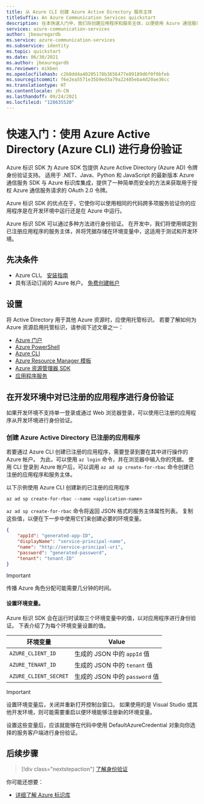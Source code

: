 ```yaml
---
title: 从 Azure CLI 创建 Azure Active Directory 服务主体
titleSuffix: An Azure Communication Services quickstart
description: 在本快速入门中，我们将创建应用程序和服务主体，以便使用 Azure 通信服务进行身份验证。
services: azure-communication-services
author: jbeauregardb
ms.service: azure-communication-services
ms.subservice: identity
ms.topic: quickstart
ms.date: 06/30/2021
ms.author: jbeauregardb
ms.reviewer: mikben
ms.openlocfilehash: c2b8dd4a40205178b3656477e89189d6f0f0bfeb
ms.sourcegitcommit: f6e2ea5571e35b9ed3a79a22485eba4d20ae36cc
ms.translationtype: HT
ms.contentlocale: zh-CN
ms.lasthandoff: 09/24/2021
ms.locfileid: "128635520"
---
```

# <a name="quickstart-authenticate-using-azure-active-directory-azure-cli"></a>快速入门：使用 Azure Active Directory (Azure CLI) 进行身份验证

Azure 标识 SDK 为 Azure SDK 包提供 Azure Active Directory (Azure AD) 令牌身份验证支持。 适用于 .NET、Java、Python 和 JavaScript 的最新版本 Azure 通信服务 SDK 与 Azure 标识库集成，提供了一种简单而安全的方法来获取用于授权 Azure 通信服务请求的 OAuth 2.0 令牌。

Azure 标识 SDK 的优点在于，它使你可以使用相同的代码跨多项服务验证你的应用程序是在开发环境中运行还是在 Azure 中运行。 

Azure 标识 SDK 可以通过多种方法进行身份验证。 在开发中，我们将使用绑定到已注册应用程序的服务主体，并将凭据存储在环境变量中，这适用于测试和开发环境。

## <a name="prerequisites"></a>先决条件

 - Azure CLI。 [安装指南](/cli/azure/install-azure-cli)
 - 具有活动订阅的 Azure 帐户。 [免费创建帐户](https://azure.microsoft.com/free)

## <a name="setting-up"></a>设置

将 Active Directory 用于其他 Azure 资源时，应使用托管标识。 若要了解如何为 Azure 资源启用托管标识，请参阅下述文章之一：

- [Azure 门户](../../../active-directory/managed-identities-azure-resources/qs-configure-portal-windows-vm.md)
- [Azure PowerShell](../../../active-directory/managed-identities-azure-resources/qs-configure-powershell-windows-vm.md)
- [Azure CLI](../../../active-directory/managed-identities-azure-resources/qs-configure-cli-windows-vm.md)
- [Azure Resource Manager 模板](../../../active-directory/managed-identities-azure-resources/qs-configure-template-windows-vm.md)
- [Azure 资源管理器 SDK](../../../active-directory/managed-identities-azure-resources/qs-configure-sdk-windows-vm.md)
- [应用程序服务](../../../app-service/overview-managed-identity.md)

## <a name="authenticate-a-registered-application-in-the-development-environment"></a>在开发环境中对已注册的应用程序进行身份验证

如果开发环境不支持单一登录或通过 Web 浏览器登录，可以使用已注册的应用程序从开发环境进行身份验证。

### <a name="creating-an-azure-active-directory-registered-application"></a>创建 Azure Active Directory 已注册的应用程序

若要通过 Azure CLI 创建已注册的应用程序，需要登录到要在其中进行操作的 Azure 帐户。 为此，可以使用 `az login` 命令，并在浏览器中输入你的凭据。 使用 CLI 登录到 Azure 帐户后，可以调用 `az ad sp create-for-rbac` 命令创建已注册的应用程序和服务主体。

以下示例使用 Azure CLI 创建新的已注册的应用程序

```azurecli
az ad sp create-for-rbac --name <application-name> 
```

`az ad sp create-for-rbac` 命令将返回 JSON 格式的服务主体属性列表。 复制这些值，以便在下一步中使用它们来创建必要的环境变量。

```json
{
    "appId": "generated-app-ID",
    "displayName": "service-principal-name",
    "name": "http://service-principal-uri",
    "password": "generated-password",
    "tenant": "tenant-ID"
}
```
> [!IMPORTANT]
> 传播 Azure 角色分配可能需要几分钟的时间。

#### <a name="set-environment-variables"></a>设置环境变量。

Azure 标识 SDK 会在运行时读取三个环境变量中的值，以对应用程序进行身份验证。 下表介绍了为每个环境变量设置的值。

| 环境变量  | Value                                    |
| --------------------- | ---------------------------------------- |
| `AZURE_CLIENT_ID`     | 生成的 JSON 中的 `appId` 值    |
| `AZURE_TENANT_ID`     | 生成的 JSON 中的 `tenant` 值   |
| `AZURE_CLIENT_SECRET` | 生成的 JSON 中的 `password` 值 |

> [!IMPORTANT]
> 设置环境变量后，关闭并重新打开控制台窗口。 如果使用的是 Visual Studio 或其他开发环境，则可能需要重启以便环境能够注册新的环境变量。

设置这些变量后，应该就能够在代码中使用 DefaultAzureCredential 对象向你选择的服务客户端进行身份验证。

## <a name="next-steps"></a>后续步骤

> [!div class="nextstepaction"]
> [了解身份验证](../../concepts/authentication.md)

你可能还想要：

- [详细了解 Azure 标识库](/dotnet/api/overview/azure/identity-readme)
